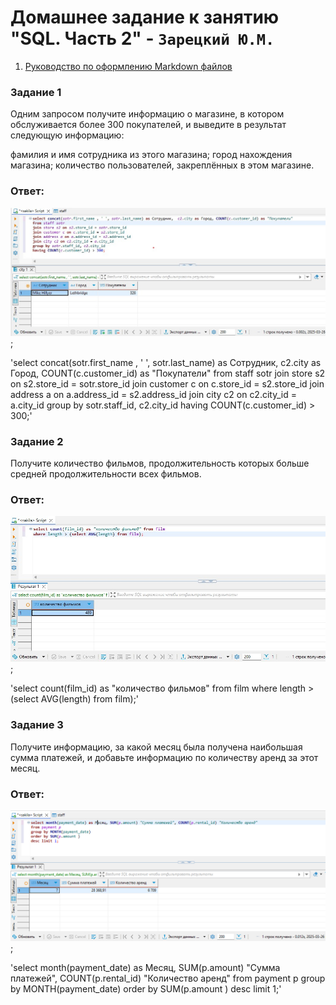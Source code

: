 # Домашнее задание к занятию "SQL. Часть 2" - `Зарецкий Ю.М.`


1. [Руководство по оформлению Markdown файлов](https://gist.github.com/Jekins/2bf2d0638163f1294637#Code)

### Задание 1
Одним запросом получите информацию о магазине, в котором обслуживается более 300 покупателей, и выведите в результат следующую информацию:

фамилия и имя сотрудника из этого магазина;
город нахождения магазина;
количество пользователей, закреплённых в этом магазине.

### Ответ:
![1](https://github.com/daroutine/sys-pattern-homework/blob/main/1.jpg);

'select concat(sotr.first_name , ' ', sotr.last_name) as Сотрудник,  c2.city as Город, COUNT(c.customer_id) as "Покупатели"
from staff sotr
join store s2 on s2.store_id = sotr.store_id 
join customer c on c.store_id = s2.store_id
join address a on a.address_id = s2.address_id 
join city c2 on c2.city_id = a.city_id 
group by sotr.staff_id, c2.city_id 
having COUNT(c.customer_id) > 300;'

### Задание 2
Получите количество фильмов, продолжительность которых больше средней продолжительности всех фильмов.

### Ответ:
![2](https://github.com/daroutine/sys-pattern-homework/blob/main/2.jpg);

'select count(film_id) as "количество фильмов" from film 
where length > (select AVG(length) from film);'
### Задание 3
Получите информацию, за какой месяц была получена наибольшая сумма платежей, и добавьте информацию по количеству аренд за этот месяц.

### Ответ:

![3](https://github.com/daroutine/sys-pattern-homework/blob/main/3.png);

'select month(payment_date) as Месяц, SUM(p.amount) "Сумма платежей", COUNT(p.rental_id) "Количество аренд" 
from payment p
group by MONTH(payment_date)
order by SUM(p.amount ) 
desc limit 1;'
